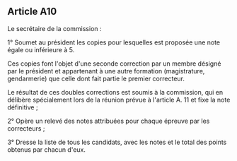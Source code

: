 Article A10
----
Le secrétaire de la commission :

1° Soumet au président les copies pour lesquelles est proposée une note égale ou
inférieure à 5.

Ces copies font l'objet d'une seconde correction par un membre désigné par le
président et appartenant à une autre formation (magistrature, gendarmerie) que
celle dont fait partie le premier correcteur.

Le résultat de ces doubles corrections est soumis à la commission, qui en
délibère spécialement lors de la réunion prévue à l'article A. 11 et fixe la
note définitive ;

2° Opère un relevé des notes attribuées pour chaque épreuve par les correcteurs
;

3° Dresse la liste de tous les candidats, avec les notes et le total des points
obtenus par chacun d'eux.
